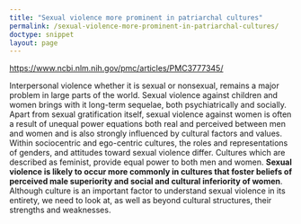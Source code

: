 ```yaml
---
title: "Sexual violence more prominent in patriarchal cultures"
permalink: /sexual-violence-more-prominent-in-patriarchal-cultures/
doctype: snippet
layout: page
---
```


https://www.ncbi.nlm.nih.gov/pmc/articles/PMC3777345/

Interpersonal violence whether it is sexual or nonsexual, remains a major problem in large parts of the world. Sexual violence against children and women brings with it long-term sequelae, both psychiatrically and socially. Apart from sexual gratification itself, sexual violence against women is often a result of unequal power equations both real and perceived between men and women and is also strongly influenced by cultural factors and values. Within sociocentric and ego-centric cultures, the roles and representations of genders, and attitudes toward sexual violence differ. Cultures which are described as feminist, provide equal power to both men and women. **Sexual violence is likely to occur more commonly in cultures that foster beliefs of perceived male superiority and social and cultural inferiority of women**. Although culture is an important factor to understand sexual violence in its entirety, we need to look at, as well as beyond cultural structures, their strengths and weaknesses.
